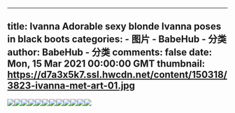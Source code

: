 
---
title: Ivanna Adorable sexy blonde Ivanna poses in black boots
categories: 
    - 图片
    - BabeHub - 分类
author: BabeHub - 分类
comments: false
date: Mon, 15 Mar 2021 00:00:00 GMT
thumbnail: https://d7a3x5k7.ssl.hwcdn.net/content/150318/3823-ivanna-met-art-01.jpg
---

<div>   
<img src="https://d7a3x5k7.ssl.hwcdn.net/content/150318/3823-ivanna-met-art-01.jpg" referrerpolicy="no-referrer"><img src="https://d7a3x5k7.ssl.hwcdn.net/content/150318/3823-ivanna-met-art-02.jpg" referrerpolicy="no-referrer"><img src="https://d7a3x5k7.ssl.hwcdn.net/content/150318/3823-ivanna-met-art-03.jpg" referrerpolicy="no-referrer"><img src="https://d7a3x5k7.ssl.hwcdn.net/content/150318/3823-ivanna-met-art-04.jpg" referrerpolicy="no-referrer"><img src="https://d7a3x5k7.ssl.hwcdn.net/content/150318/3823-ivanna-met-art-05.jpg" referrerpolicy="no-referrer"><img src="https://d7a3x5k7.ssl.hwcdn.net/content/150318/3823-ivanna-met-art-06.jpg" referrerpolicy="no-referrer"><img src="https://d7a3x5k7.ssl.hwcdn.net/content/150318/3823-ivanna-met-art-07.jpg" referrerpolicy="no-referrer"><img src="https://d7a3x5k7.ssl.hwcdn.net/content/150318/3823-ivanna-met-art-08.jpg" referrerpolicy="no-referrer"><img src="https://d7a3x5k7.ssl.hwcdn.net/content/150318/3823-ivanna-met-art-09.jpg" referrerpolicy="no-referrer"><img src="https://d7a3x5k7.ssl.hwcdn.net/content/150318/3823-ivanna-met-art-10.jpg" referrerpolicy="no-referrer"><img src="https://d7a3x5k7.ssl.hwcdn.net/content/150318/3823-ivanna-met-art-11.jpg" referrerpolicy="no-referrer"><img src="https://d7a3x5k7.ssl.hwcdn.net/content/150318/3823-ivanna-met-art-12.jpg" referrerpolicy="no-referrer">  
</div>
            